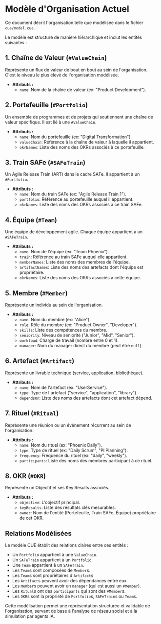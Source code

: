 # Modèle d'Organisation Actuel

Ce document décrit l'organisation telle que modélisée dans le fichier `cue/model.cue`.

Le modèle est structuré de manière hiérarchique et inclut les entités suivantes :

## 1. Chaîne de Valeur (`#ValueChain`)
Représente un flux de valeur de bout en bout au sein de l'organisation. C'est le niveau le plus élevé de l'organisation modélisée.

- **Attributs :**
    - `name`: Nom de la chaîne de valeur (ex: "Product Development").

## 2. Portefeuille (`#Portfolio`)
Un ensemble de programmes et de projets qui soutiennent une chaîne de valeur spécifique. Il est lié à une `#ValueChain`.

- **Attributs :**
    - `name`: Nom du portefeuille (ex: "Digital Transformation").
    - `valueChain`: Référence à la chaîne de valeur à laquelle il appartient.
    - `okrNames`: Liste des noms des OKRs associés à ce portefeuille.

## 3. Train SAFe (`#SAFeTrain`)
Un Agile Release Train (ART) dans le cadre SAFe. Il appartient à un `#Portfolio`.

- **Attributs :**
    - `name`: Nom du train SAFe (ex: "Agile Release Train 1").
    - `portfolio`: Référence au portefeuille auquel il appartient.
    - `okrNames`: Liste des noms des OKRs associés à ce train SAFe.

## 4. Équipe (`#Team`)
Une équipe de développement agile. Chaque équipe appartient à un `#SAFeTrain`.

- **Attributs :**
    - `name`: Nom de l'équipe (ex: "Team Phoenix").
    - `train`: Référence au train SAFe auquel elle appartient.
    - `memberNames`: Liste des noms des membres de l'équipe.
    - `artifactNames`: Liste des noms des artefacts dont l'équipe est propriétaire.
    - `okrNames`: Liste des noms des OKRs associés à cette équipe.

## 5. Membre (`#Member`)
Représente un individu au sein de l'organisation.

- **Attributs :**
    - `name`: Nom du membre (ex: "Alice").
    - `role`: Rôle du membre (ex: "Product Owner", "Developer").
    - `skills`: Liste des compétences du membre.
    - `seniority`: Niveau de séniorité ("Junior", "Mid", "Senior").
    - `workload`: Charge de travail (nombre entre 0 et 1).
    - `manager`: Nom du manager direct du membre (peut être `null`).

## 6. Artefact (`#Artifact`)
Représente un livrable technique (service, application, bibliothèque).

- **Attributs :**
    - `name`: Nom de l'artefact (ex: "UserService").
    - `type`: Type de l'artefact ("service", "application", "library").
    - `dependsOn`: Liste des noms des artefacts dont cet artefact dépend.

## 7. Rituel (`#Ritual`)
Représente une réunion ou un événement récurrent au sein de l'organisation.

- **Attributs :**
    - `name`: Nom du rituel (ex: "Phoenix Daily").
    - `type`: Type de rituel (ex: "Daily Scrum", "PI Planning").
    - `frequency`: Fréquence du rituel (ex: "daily", "weekly").
    - `participants`: Liste des noms des membres participant à ce rituel.

## 8. OKR (`#OKR`)
Représente un Objectif et ses Key Results associés.

- **Attributs :**
    - `objective`: L'objectif principal.
    - `keyResults`: Liste des résultats clés mesurables.
    - `owner`: Nom de l'entité (Portefeuille, Train SAFe, Équipe) propriétaire de cet OKR.

## Relations Modélisées

Le modèle CUE établit des relations claires entre ces entités :
- Un `Portfolio` appartient à une `ValueChain`.
- Un `SAFeTrain` appartient à un `Portfolio`.
- Une `Team` appartient à un `SAFeTrain`.
- Les `Team`s sont composées de `Member`s.
- Les `Team`s sont propriétaires d'`Artifact`s.
- Les `Artifact`s peuvent avoir des dépendances entre eux.
- Les `Member`s peuvent avoir un `manager` (qui est aussi un `#Member`).
- Les `Ritual`s ont des `participants` qui sont des `#Member`s.
- Les `OKR`s sont la propriété de `Portfolio`s, `SAFeTrain`s ou `Team`s.

Cette modélisation permet une représentation structurée et validable de l'organisation, servant de base à l'analyse de réseau social et à la simulation par agents IA.